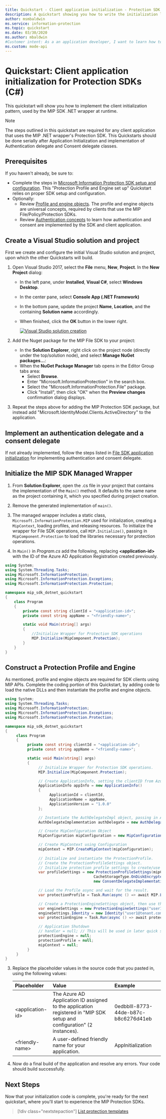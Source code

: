 ```yaml
---
title: Quickstart - Client application initialization - Protection SDK (C#)
description: A quickstart showing you how to write the initialization logic for a Microsoft Information Protection SDK - Protection SDK C# client applications (C#)
author: msmbaldwin
ms.service: information-protection
ms.topic: quickstart
ms.date: 03/30/2020
ms.author: mbaldwin
#Customer intent: As a an application developer, I want to learn how to do SDK .NET wrapper initialization, so that I can use the Protection SDK.
ms.custom: mode-api
---
```


# Quickstart: Client application initialization for Protection SDKs (C#)

This quickstart will show you how to implement the client initialization pattern, used by the MIP SDK .NET wrapper at runtime.

> [!NOTE]
> The steps outlined in this quickstart are required for any client application that uses the MIP .NET wrapper's Protection SDK. This Quickstarts should be done serially after Application Initialization and implementation of Authentication delegate and Consent delegate classes.

## Prerequisites

If you haven't already, be sure to:

- Complete the steps in [Microsoft Information Protection SDK setup and configuration](setup-configure-mip.md). This "Protection Profile and Engine set up" Quickstart relies on proper SDK setup and configuration.
- Optionally:
  - Review [Profile and engine objects](concept-profile-engine-cpp.md). The profile and engine objects are universal concepts, required by clients that use the MIP File/Policy/Protection SDKs.
  - Review [Authentication concepts](concept-authentication-cpp.md) to learn how authentication and consent are implemented by the SDK and client application.

## Create a Visual Studio solution and project

First we create and configure the initial Visual Studio solution and project, upon which the other Quickstarts will build.

1. Open Visual Studio 2017, select the **File** menu, **New**, **Project**. In the **New Project** dialog:
   - In the left pane, under **Installed**, **Visual C#**, select **Windows Desktop**.
   - In the center pane, select **Console App (.NET Framework)**
   - In the bottom pane, update the project **Name**, **Location**, and the containing **Solution name** accordingly.
   - When finished, click the **OK** button in the lower right.

     [![Visual Studio solution creation](media/quick-app-initialization-csharp/create-vs-solution.png)](media/quick-app-initialization-csharp/create-vs-solution.png#lightbox)

2. Add the Nuget package for the MIP File SDK to your project:
   - In the **Solution Explorer**, right click on the project node (directly under the top/solution node), and select **Manage NuGet packages...**:
   - When the **NuGet Package Manager** tab opens in the Editor Group tabs area:
     - Select **Browse**.
     - Enter "Microsoft.InformationProtection" in the search box.
     - Select the "Microsoft.InformationProtection.File" package.
     - Click "Install", then click "OK" when the **Preview changes** confirmation dialog displays.

3. Repeat the steps above for adding the MIP Protection SDK package, but instead add "Microsoft.IdentityModel.Clients.ActiveDirectory" to the application.

## Implement an authentication delegate and a consent delegate

If not already implemented, follow the steps listed in [File SDK application initialization](quick-app-initialization-csharp.md) for implementing authentication and consent delegate.

## Initialize the MIP SDK Managed Wrapper

1. From **Solution Explorer**, open the .cs file in your project that contains the implementation of the `Main()` method. It defaults to the same name as the project containing it, which you specified during project creation.

2. Remove the generated implementation of `main()`.

3. The managed wrapper includes a static class, `Microsoft.InformationProtection.MIP` used for initialization, creating a `MipContext`, loading profiles, and releasing resources. To initialize the wrapper for File SDK operations, call `MIP.Initialize()`, passing in `MipComponent.Protection` to load the libraries necessary for protection operations.

4. In `Main()` in *Program.cs* add the following, replacing **\<application-id\>** with the ID of the Azure AD Application Registration created previously.

```csharp
using System;
using System.Threading.Tasks;
using Microsoft.InformationProtection;
using Microsoft.InformationProtection.Exceptions;
using Microsoft.InformationProtection.Protection;

namespace mip_sdk_dotnet_quickstart
{
    class Program
    {
        private const string clientId = "<application-id>";
        private const string appName = "<friendly-name>";

        static void Main(string[] args)
        {
            //Initialize Wrapper for Protection SDK operations
            MIP.Initialize(MipComponent.Protection);
        }
    }
}
```

## Construct a Protection Profile and Engine

As mentioned, profile and engine objects are required for SDK clients using MIP APIs. Complete the coding portion of this Quickstart, by adding code to load the native DLLs and then instantiate the profile and engine objects.

```csharp
using System;
using System.Threading.Tasks;
using Microsoft.InformationProtection;
using Microsoft.InformationProtection.Exceptions;
using Microsoft.InformationProtection.Protection;

namespace mip_sdk_dotnet_quickstart
{
     class Program
     {
          private const string clientId = "<application-id>";
          private const string appName = "<friendly-name>";

          static void Main(string[] args)
          {
               // Initialize Wrapper for Protection SDK operations.
               MIP.Initialize(MipComponent.Protection);

               // Create ApplicationInfo, setting the clientID from Azure AD App Registration as the ApplicationId.
               ApplicationInfo appInfo = new ApplicationInfo()
               {
                    ApplicationId = clientId,
                    ApplicationName = appName,
                    ApplicationVersion = "1.0.0"
               };

               // Instantiate the AuthDelegateImpl object, passing in AppInfo.
               AuthDelegateImplementation authDelegate = new AuthDelegateImplementation(appInfo);

               // Create MipConfiguration Object
               MipConfiguration mipConfiguration = new MipConfiguration(appInfo, "mip_data", LogLevel.Trace, false);

               // Create MipContext using Configuration
               mipContext = MIP.CreateMipContext(mipConfiguration);
                
               // Initialize and instantiate the ProtectionProfile.
               // Create the ProtectionProfileSettings object.
               // Initialize protection profile settings to create/use local state.
               var profileSettings = new ProtectionProfileSettings(mipContext,
                                        CacheStorageType.OnDiskEncrypted,                                        
                                        new ConsentDelegateImplementation());

               // Load the Profile async and wait for the result.
               var protectionProfile = Task.Run(async () => await MIP.LoadProtectionProfileAsync(profileSettings)).Result;

               // Create a ProtectionEngineSettings object, then use that to add an engine to the profile.
               var engineSettings = new ProtectionEngineSettings("user1@tenant.com", authDelegate, "", "en-US");
               engineSettings.Identity = new Identity("user1@tenant.com");
               var protectionEngine = Task.Run(async () => await protectionProfile.AddEngineAsync(engineSettings)).Result;

               // Application Shutdown
               // handler = null; // This will be used in later quick starts.
               protectionEngine = null;
               protectionProfile = null;
               mipContext = null;
          }
     }
}
```

3. Replace the placeholder values in the source code that you pasted in, using the following values:

   | Placeholder        | Value                                                                                                                  | Example                              |
   | :----------------- | :--------------------------------------------------------------------------------------------------------------------- | :----------------------------------- |
   | \<application-id\> | The Azure AD Application ID assigned to the application registered in "MIP SDK setup and configuration" (2 instances). | 0edbblll-8773-44de-b87c-b8c6276d41eb |
   | \<friendly-name\>  | A user-defined friendly name for your application.                                                                     | AppInitialization                    |


4. Now do a final build of the application and resolve any errors. Your code should build successfully.

## Next Steps

Now that your initialization code is complete, you're ready for the next quickstart, where you'll start to experience the MIP Protection SDKs.

> [!div class="nextstepaction"]
> [List protection templates](quick-protection-list-templates-csharp.md)
